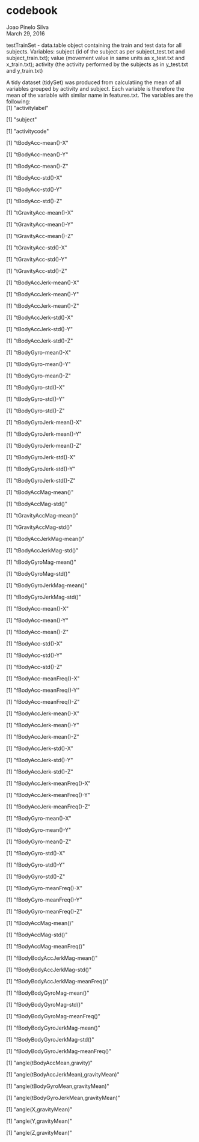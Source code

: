 # codebook
Joao Pinelo Silva  
March 29, 2016  

testTrainSet - data.table object containing the train and test data for all subjects. Variables: subject (id of the subject as per subject_test.txt and subject_train.txt); value (movement value in same units as x_test.txt and x_train.txt); activity (the activity performed by the subjects as in y_test.txt and y_train.txt)



A tidy dataset (tidySet) was produced from calculatiing the mean of all variables grouped by activity and subject. Each variable is therefore the mean of the variable with similar name in features.txt. The variables are the following:      
[1] "activitylabel"

[1] "subject"

[1] "activitycode"

[1] "tBodyAcc-mean()-X"

[1] "tBodyAcc-mean()-Y"

[1] "tBodyAcc-mean()-Z"

[1] "tBodyAcc-std()-X"

[1] "tBodyAcc-std()-Y"

[1] "tBodyAcc-std()-Z"

[1] "tGravityAcc-mean()-X"

[1] "tGravityAcc-mean()-Y"

[1] "tGravityAcc-mean()-Z"

[1] "tGravityAcc-std()-X"

[1] "tGravityAcc-std()-Y"

[1] "tGravityAcc-std()-Z"

[1] "tBodyAccJerk-mean()-X"

[1] "tBodyAccJerk-mean()-Y"

[1] "tBodyAccJerk-mean()-Z"

[1] "tBodyAccJerk-std()-X"

[1] "tBodyAccJerk-std()-Y"

[1] "tBodyAccJerk-std()-Z"

[1] "tBodyGyro-mean()-X"

[1] "tBodyGyro-mean()-Y"

[1] "tBodyGyro-mean()-Z"

[1] "tBodyGyro-std()-X"

[1] "tBodyGyro-std()-Y"

[1] "tBodyGyro-std()-Z"

[1] "tBodyGyroJerk-mean()-X"

[1] "tBodyGyroJerk-mean()-Y"

[1] "tBodyGyroJerk-mean()-Z"

[1] "tBodyGyroJerk-std()-X"

[1] "tBodyGyroJerk-std()-Y"

[1] "tBodyGyroJerk-std()-Z"

[1] "tBodyAccMag-mean()"

[1] "tBodyAccMag-std()"

[1] "tGravityAccMag-mean()"

[1] "tGravityAccMag-std()"

[1] "tBodyAccJerkMag-mean()"

[1] "tBodyAccJerkMag-std()"

[1] "tBodyGyroMag-mean()"

[1] "tBodyGyroMag-std()"

[1] "tBodyGyroJerkMag-mean()"

[1] "tBodyGyroJerkMag-std()"

[1] "fBodyAcc-mean()-X"

[1] "fBodyAcc-mean()-Y"

[1] "fBodyAcc-mean()-Z"

[1] "fBodyAcc-std()-X"

[1] "fBodyAcc-std()-Y"

[1] "fBodyAcc-std()-Z"

[1] "fBodyAcc-meanFreq()-X"

[1] "fBodyAcc-meanFreq()-Y"

[1] "fBodyAcc-meanFreq()-Z"

[1] "fBodyAccJerk-mean()-X"

[1] "fBodyAccJerk-mean()-Y"

[1] "fBodyAccJerk-mean()-Z"

[1] "fBodyAccJerk-std()-X"

[1] "fBodyAccJerk-std()-Y"

[1] "fBodyAccJerk-std()-Z"

[1] "fBodyAccJerk-meanFreq()-X"

[1] "fBodyAccJerk-meanFreq()-Y"

[1] "fBodyAccJerk-meanFreq()-Z"

[1] "fBodyGyro-mean()-X"

[1] "fBodyGyro-mean()-Y"

[1] "fBodyGyro-mean()-Z"

[1] "fBodyGyro-std()-X"

[1] "fBodyGyro-std()-Y"

[1] "fBodyGyro-std()-Z"

[1] "fBodyGyro-meanFreq()-X"

[1] "fBodyGyro-meanFreq()-Y"

[1] "fBodyGyro-meanFreq()-Z"

[1] "fBodyAccMag-mean()"

[1] "fBodyAccMag-std()"

[1] "fBodyAccMag-meanFreq()"

[1] "fBodyBodyAccJerkMag-mean()"

[1] "fBodyBodyAccJerkMag-std()"

[1] "fBodyBodyAccJerkMag-meanFreq()"

[1] "fBodyBodyGyroMag-mean()"

[1] "fBodyBodyGyroMag-std()"

[1] "fBodyBodyGyroMag-meanFreq()"

[1] "fBodyBodyGyroJerkMag-mean()"

[1] "fBodyBodyGyroJerkMag-std()"

[1] "fBodyBodyGyroJerkMag-meanFreq()"

[1] "angle(tBodyAccMean,gravity)"

[1] "angle(tBodyAccJerkMean),gravityMean)"

[1] "angle(tBodyGyroMean,gravityMean)"

[1] "angle(tBodyGyroJerkMean,gravityMean)"

[1] "angle(X,gravityMean)"

[1] "angle(Y,gravityMean)"

[1] "angle(Z,gravityMean)"
